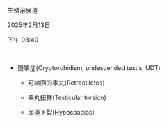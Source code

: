 生殖泌尿道

2025年2月13日

下午 03:40

 

- 隱睪症(Cryptorchidism, undescended testis, UDT)

  - 可縮回的睾丸(Retractiletes)

  - 睾丸扭轉(Testicular torsion)

  - 尿道下裂(Hypospadias)
